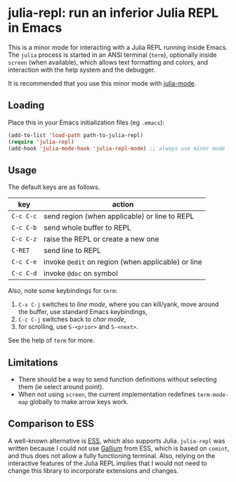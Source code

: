 # julia-repl: run an inferior Julia REPL in Emacs

This is a minor mode for interacting with a Julia REPL running inside Emacs. The `julia` process is started in an ANSI terminal (`term`), optionally inside `screen` (when available), which allows text formatting and colors, and interaction with the help system and the debugger.

It is recommended that you use this minor mode with [julia-mode](https://github.com/JuliaEditorSupport/julia-emacs).

## Loading

Place this in your Emacs initialization files (eg `.emacs`):
```lisp
(add-to-list 'load-path path-to-julia-repl)
(require 'julia-repl)
(add-hook 'julia-mode-hook 'julia-repl-mode) ;; always use minor mode
```

## Usage

The default keys are as follows.

key | action
----|-------
`C-c C-c` | send region (when applicable) or line to REPL
`C-c C-b` | send whole buffer to REPL
`C-c C-z` | raise the REPL or create a new one
`C-RET` | send line to REPL
`C-c C-e` | invoke `@edit` on region (when applicable) or line
`C-c C-d` | invoke `@doc` on symbol

Also, note some keybindings for `term`:

1. `C-x C-j` switches to *line mode*, where you can kill/yank, move around the buffer, use standard Emacs keybindings,
2. `C-c C-j` switches back to *char mode*,
3. for scrolling, use `S-<prior>` and `S-<next>`.

See the help of `term` for more.

## Limitations

- There should be a way to send function definitions without selecting them (ie select around point).
- When not using `screen`, the current implementation redefines `term-mode-map` globally to make arrow keys work.

## Comparison to ESS

A well-known alternative is [ESS](https://ess.r-project.org/), which also supports Julia. `julia-repl` was written because I could not use [Gallium](https://github.com/Keno/Gallium.jl) from ESS, which is based on `comint`, and thus does not allow a fully functioning terminal. Also, relying on the interactive features of the Julia REPL implies that I would not need to change this library to incorporate extensions and changes.
